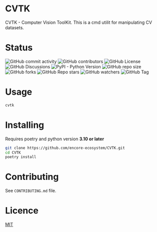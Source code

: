 # CVTK
CVTK - Computer Vision ToolKit. This is a cmd utilit for manipulating CV datasets.

# Status
![GitHub commit activity](https://img.shields.io/github/commit-activity/w/encore-ecosystem/CVTK)
![GitHub contributors](https://img.shields.io/github/contributors/encore-ecosystem/CVTK)
![GitHub License](https://img.shields.io/github/license/encore-ecosystem/CVTK)
![GitHub Discussions](https://img.shields.io/github/discussions/encore-ecosystem/CVTK)
![PyPI - Python Version](https://img.shields.io/pypi/pyversions/CVTK)
![GitHub repo size](https://img.shields.io/github/repo-size/encore-ecosystem/CVTK)
![GitHub forks](https://img.shields.io/github/forks/encore-ecosystem/CVTK)
![GitHub Repo stars](https://img.shields.io/github/stars/encore-ecosystem/CVTK)
![GitHub watchers](https://img.shields.io/github/watchers/encore-ecosystem/CVTK)
![GitHub Tag](https://img.shields.io/github/v/tag/encore-ecosystem/CVTK)

# Usage
```bash
cvtk
```

# Installing
Requires poetry and python version **3.10 or later**
```bash
git clone https://github.com/encore-ecosystem/CVTK.git
cd CVTK
poetry install
```

# Contributing
See `CONTRIBUTING.md` file. 

# Licence
<a href="LICENSE">MIT</a>
